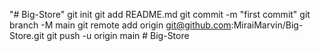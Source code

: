 "# Big-Store"  git init git add README.md git commit -m "first commit" git branch -M main git remote add origin git@github.com:MiraiMarvin/Big-Store.git git push -u origin main
#   B i g - S t o r e  
 